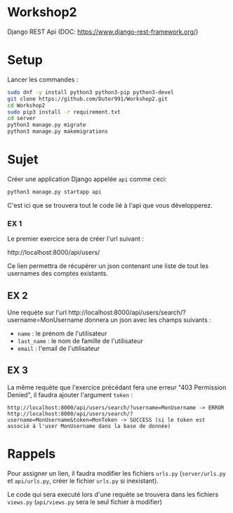 # Workshop2

Django REST Api (DOC: https://www.django-rest-framework.org/)

# Setup

Lancer les commandes :

```bash
sudo dnf -y install python3 python3-pip python3-devel
git clone https://github.com/Duter991/Workshop2.git
cd Workshop2
sudo pip3 install -r requirement.txt
cd server
python3 manage.py migrate
python3 manage.py makemigrations
```

# Sujet

Créer une application Django appelée ``api`` comme ceci:
```bash
python3 manage.py startapp api
```

C'est ici que se trouvera tout le code lié à l'api que vous développerez.

### EX 1

Le premier exercice sera de créer l'url suivant :

http://localhost:8000/api/users/

Ce lien permettra de récupérer un json contenant une liste de tout les usernames des comptes existants.

## EX 2

Une requète sur l'url http://localhost:8000/api/users/search/?username=MonUsername donnera un json avec les champs suivants :
  - ``name`` : le prénom de l'utilisateur
  - ``last_name`` : le nom de famille de l'utilisateur
  - ``email`` : l'email de l'utilisateur
  
## EX 3

La même requète que l'exercice précédant fera une erreur "403 Permission Denied", il faudra ajouter l'argument ``token`` :

```
http://localhost:8000/api/users/search/?username=MonUsername -> ERROR
http://localhost:8000/api/users/search/?username=MonUsername&token=MonToken -> SUCCESS (si le token est associé à l'user MonUsername dans la base de donnée)
```

# Rappels

Pour assigner un lien, il faudra modifier les fichiers ``urls.py`` (``server/urls.py`` et ``api/urls.py``, créer le fichier ``urls.py`` si inexistant).

Le code qui sera executé lors d'une requète se trouvera dans les fichiers ``views.py`` (``api/views.py`` sera le seul fichier à modifier)
